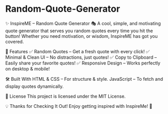 # Random-Quote-Generator

✨ InspireME – Random Quote Generator 🎭
A cool, simple, and motivating quote generator that serves you random quotes every time you hit the button! Whether you need motivation, or wisdom, InspireME has got you covered.

🚀 Features
✅ Random Quotes – Get a fresh quote with every click!
✅ Minimal & Clean UI – No distractions, just quotes!
✅ Copy to Clipboard – Easily share your favorite quotes!
✅ Responsive Design – Works perfectly on desktop & mobile!

🛠 Built With
HTML & CSS – For structure & style.
JavaScript – To fetch and display quotes dynamically.

📜 License
This project is licensed under the MIT License.

💡 Thanks for Checking It Out!
Enjoy getting inspired with InspireMe! 🌟
